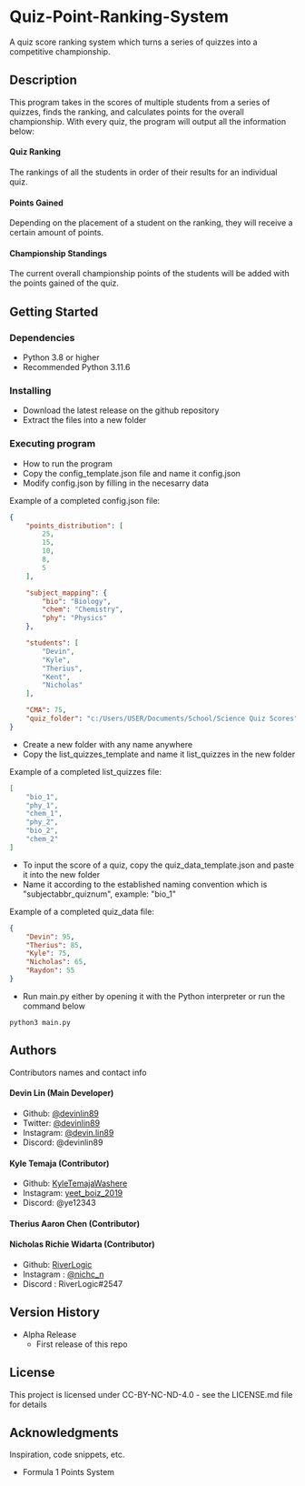 # Quiz-Point-Ranking-System

A quiz score ranking system which turns a series of quizzes into a competitive championship.

## Description

This program takes in the scores of multiple students from a series of quizzes, finds the ranking, and calculates points for the overall championship.
With every quiz, the program will output all the information below:

#### **Quiz Ranking**
The rankings of all the students in order of their results for an individual quiz.

#### **Points Gained**
Depending on the placement of a student on the ranking, they will receive a certain amount of points.

#### **Championship Standings**
The current overall championship points of the students will be added with the points gained of the quiz.

## Getting Started

### Dependencies

* Python 3.8 or higher
* Recommended Python 3.11.6

### Installing

* Download the latest release on the github repository
* Extract the files into a new folder

### Executing program

* How to run the program
* Copy the config_template.json file and name it config.json
* Modify config.json by filling in the necesarry data

Example of a completed config.json file:
```json
{
    "points_distribution": [
        25,
        15,
        10,
        8,
        5
    ],

    "subject_mapping": {
        "bio": "Biology",
        "chem": "Chemistry",
        "phy": "Physics"
    },

    "students": [
        "Devin",
        "Kyle",
        "Therius",
        "Kent",
        "Nicholas"
    ],

    "CMA": 75,
    "quiz_folder": "c:/Users/USER/Documents/School/Science Quiz Scores"
}
```
* Create a new folder with any name anywhere
* Copy the list_quizzes_template and name it list_quizzes in the new folder

Example of a completed list_quizzes file:
```json
[
    "bio_1",
    "phy_1",
    "chem_1",
    "phy_2",
    "bio_2",
    "chem_2"
]
```
* To input the score of a quiz, copy the quiz_data_template.json and paste it into the new folder
* Name it according to the established naming convention which is "subjectabbr_quiznum", example: "bio_1"

Example of a completed quiz_data file:
```json
{
    "Devin": 95,
    "Therius": 85,
    "Kyle": 75,
    "Nicholas": 65,
    "Raydon": 55
}
```
* Run main.py either by opening it with the Python interpreter or run the command below
```
python3 main.py
```

## Authors

Contributors names and contact info

#### **Devin Lin** (Main Developer)
* Github: [@devinlin89](https://github.com/devinlin89)
* Twitter: [@devinlin89](https://twitter.com/devinlin89)
* Instagram: [@devin.lin89](https://www.instagram.com/devin.lin89/)
* Discord: @devinlin89

#### **Kyle Temaja** (Contributor)

* Github: [KyleTemajaWashere](https://github.com/KyleTemajaWashere)
* Instagram: [yeet_boiz_2019](https://www.instagram.com/yeet_boiz_2019/)
* Discord: @ye12343

#### **Therius Aaron Chen** (Contributor)

#### **Nicholas Richie Widarta** (Contributor)

* Github: [RiverLogic](https://github.com/RiverLogic)
* Instagram : [@nichc_n](https://www.instagram.com/nichc_n)
* Discord : RiverLogic#2547

## Version History

* Alpha Release
  * First release of this repo

## License

This project is licensed under CC-BY-NC-ND-4.0 - see the LICENSE.md file for details

## Acknowledgments

Inspiration, code snippets, etc.
* Formula 1 Points System

